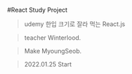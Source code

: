 #React Study Project

> udemy 한입 크기로 잘라 먹는 React.js

> teacher Winterlood.

> Make MyoungSeob.

> 2022.01.25 Start
